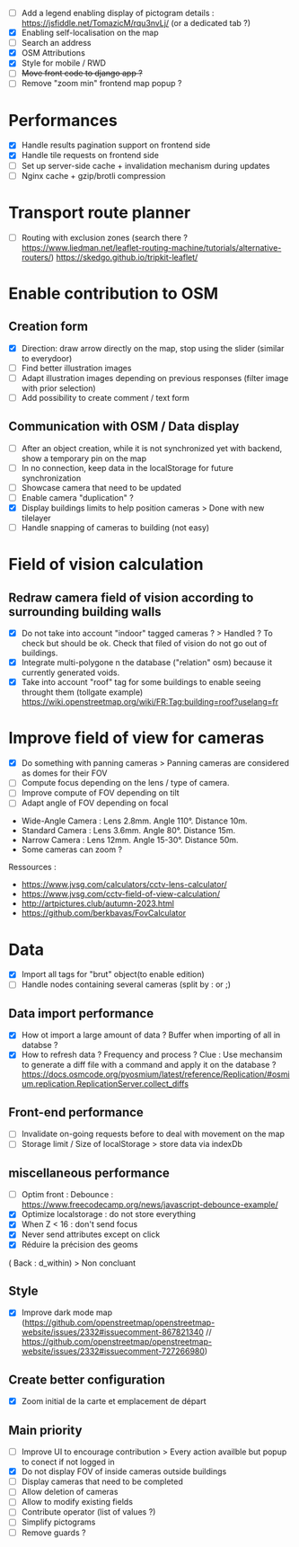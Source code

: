 - [ ] Add a legend enabling display of pictogram details : https://jsfiddle.net/TomazicM/rqu3nvLj/ (or a dedicated tab ?)
- [x] Enabling self-localisation on the map
- [ ] Search an address
- [x] OSM Attributions
- [x] Style for mobile / RWD
- [ ] ~~Move front code to django app ?~~
- [ ] Remove "zoom min" frontend map popup ?

# Performances

- [x] Handle results pagination support on frontend side
- [x] Handle tile requests on frontend side
- [ ] Set up server-side cache + invalidation mechanism during updates
- [ ] Nginx cache + gzip/brotli compression

# Transport route planner

- [ ] Routing with exclusion zones (search there ? https://www.liedman.net/leaflet-routing-machine/tutorials/alternative-routers/) https://skedgo.github.io/tripkit-leaflet/

# Enable contribution to OSM

## Creation form

- [x] Direction: draw arrow directly on the map, stop using the slider (similar to everydoor)
- [ ] Find better illustration images
- [ ] Adapt illustration images depending on previous responses (filter image with prior selection)
- [ ] Add possibility to create comment / text form

## Communication with OSM / Data display

- [ ] After an object creation, while it is not synchronized yet with backend, show a temporary pin on the map
- [ ] In no connection, keep data in the localStorage for future synchronization
- [ ] Showcase camera that need to be updated
- [ ] Enable camera "duplication" ?
- [x] Display buildings limits to help position cameras > Done with new tilelayer
- [ ] Handle snapping of cameras to building (not easy)

# Field of vision calculation

## Redraw camera field of vision according to surrounding building walls

- [x] Do not take into account "indoor" tagged cameras ? > Handled ? To check but should be ok. Check that filed of vision do not go out of buildings.
- [x] Integrate multi-polygone n the database ("relation" osm) because it currently generated voids.
- [x] Take into account "roof" tag for some buildings to enable seeing throught them (tollgate example) https://wiki.openstreetmap.org/wiki/FR:Tag:building=roof?uselang=fr

# Improve field of view for cameras

- [x] Do something with panning cameras > Panning cameras are considered as domes for their FOV
- [ ] Compute focus depending on the lens / type of camera.
- [ ] Improve compute of FOV depending on tilt
- [ ] Adapt angle of FOV depending on focal

- Wide-Angle Camera : Lens 2.8mm. Angle 110°. Distance 10m.
- Standard Camera : Lens 3.6mm. Angle 80°. Distance 15m.
- Narrow Camera : Lens 12mm. Angle 15-30°. Distance 50m.
- Some cameras can zoom ?

Ressources :

- https://www.jvsg.com/calculators/cctv-lens-calculator/
- https://www.jvsg.com/cctv-field-of-view-calculation/
- http://artpictures.club/autumn-2023.html
- https://github.com/berkbavas/FovCalculator

# Data

- [x] Import all tags for "brut" object(to enable edition)
- [ ] Handle nodes containing several cameras (split by : or ;)

## Data import performance

- [x] How ot import a large amount of data ? Buffer when importing of all in databse ?
- [x] How to refresh data ? Frequency and process ? Clue : Use mechansim to generate a diff file with a command and apply it on the database ? https://docs.osmcode.org/pyosmium/latest/reference/Replication/#osmium.replication.ReplicationServer.collect_diffs

## Front-end performance

- [ ] Invalidate on-going requests before to deal with movement on the map
- [ ] Storage limit / Size of localStorage > store data via indexDb

## miscellaneous performance

- [ ] Optim front : Debounce : https://www.freecodecamp.org/news/javascript-debounce-example/
- [x] Optimize localstorage : do not store everything
- [x] When Z < 16 : don't send focus
- [x] Never send attributes except on click
- [x] Réduire la précision des geoms

( Back : d_within) > Non concluant

## Style

- [x] Improve dark mode map (https://github.com/openstreetmap/openstreetmap-website/issues/2332#issuecomment-867821340 // https://github.com/openstreetmap/openstreetmap-website/issues/2332#issuecomment-727266980)

## Create better configuration

- [x] Zoom initial de la carte et emplacement de départ

## Main priority

- [ ] Improve UI to encourage contribution > Every action availble but popup to conect if not logged in
- [x] Do not display FOV of inside cameras outside buildings
- [ ] Display cameras that need to be completed
- [ ] Allow deletion of cameras
- [ ] Allow to modify existing fields
- [ ] Contribute operator (list of values ?)
- [ ] Simplify pictograms
- [ ] Remove guards ?
